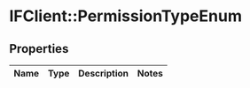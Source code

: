 # IFClient::PermissionTypeEnum

## Properties
Name | Type | Description | Notes
------------ | ------------- | ------------- | -------------


